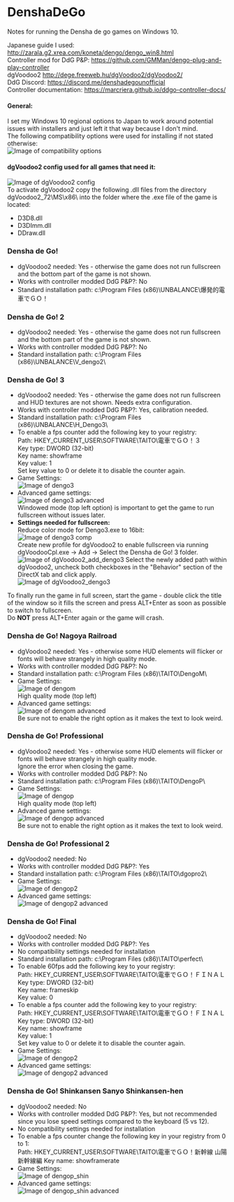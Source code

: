 # DenshaDeGo
Notes for running the Densha de go games on Windows 10.  

Japanese guide I used: http://zarala.g2.xrea.com/koneta/dengo/dengo_win8.html  
Controller mod for DdG P&P: https://github.com/GMMan/dengo-plug-and-play-controller  
dgVoodoo2 http://dege.freeweb.hu/dgVoodoo2/dgVoodoo2/  
DdG Discord: https://discord.me/denshadegounofficial  
Controller documentation: https://marcriera.github.io/ddgo-controller-docs/  
#### General:  
I set my Windows 10 regional options to Japan to work around potential issues with installers and just left it that way because I don't mind.  
The following compatibility options were used for installing if not stated otherwise:  
![Image of compatibility options](Pictures/w10_compatibility.PNG)  

#### dgVoodoo2 config used for all games that need it:
![Image of dgVoodoo2 config](Pictures/dgvoodo2.PNG)  
To activate dgVoodoo2 copy the following .dll files from the directory dgVoodoo2_72\MS\x86\ into the folder where the .exe file of the game is located:  
* D3D8.dll
* D3DImm.dll
* DDraw.dll

###  __Densha de Go!__
* dgVoodoo2 needed: Yes - otherwise the game does not run fullscreen and the bottom part of the game is not shown.
* Works with controller modded DdG P&P?: No
* Standard installation path: c:\Program Files (x86)\UNBALANCE\爆発的電車でＧＯ！


###  __Densha de Go! 2__
* dgVoodoo2 needed: Yes - otherwise the game does not run fullscreen and the bottom part of the game is not shown.
* Works with controller modded DdG P&P?: No
* Standard installation path: c:\Program Files (x86)\UNBALANCE\V_dengo2\


###  __Densha de Go! 3__
* dgVoodoo2 needed: Yes - otherwise the game does not run fullscreen and HUD textures are not shown. Needs extra configuration.
* Works with controller modded DdG P&P?: Yes, calibration needed.
* Standard installation path: c:\Program Files (x86)\UNBALANCE\H_Dengo3\  
* To enable a fps counter add the following key to your registry:  
Path: HKEY_CURRENT_USER\SOFTWARE\TAITO\電車でＧＯ！３  
Key type: DWORD (32-bit)  
Key name: showframe  
Key value: 1  
Set key value to 0 or delete it to disable the counter again.  
* Game Settings:  
![Image of dengo3](Pictures/dengo3_settings.PNG)  
* Advanced game settings:  
![Image of dengo3 advanced](Pictures/dengo3_adv_settings.PNG)  
Windowed mode (top left option) is important to get the game to run fullscreen without issues later.
* __Settings needed for fullscreen:__  
Reduce color mode for Dengo3.exe to 16bit:  
![Image of dengo3 comp](Pictures/dengo3_comp_settings.PNG)  
Create new profile for dgVoodoo2 to enable fullscreen via running dgVoodooCpl.exe -> Add -> Select the Densha de Go! 3 folder.  
![Image of dgVoodoo2_add_dengo3](Pictures/dgvoodoo2_add_dengo3.PNG)
Select the newly added path within dgVoodoo2, uncheck both checkboxes in the "Behavior" section of the DirectX tab and click apply.  
![Image of dgVoodoo2_dengo3](Pictures/dgvoodoo2_dengo3.PNG)  

To finally run the game in full screen, start the game - double click the title of the window so it fills the screen and press ALT+Enter as soon as possible to switch to fullscreen.  
Do __NOT__ press ALT+Enter again or the game will crash.  


### __Densha de Go! Nagoya Railroad__
* dgVoodoo2 needed: Yes - otherwise some HUD elements will flicker or fonts will behave strangely in high quality mode.  
* Works with controller modded DdG P&P?: No
* Standard installation path: c:\Program Files (x86)\TAITO\DengoM\
* Game Settings:  
![Image of dengom](Pictures/dengom_settings.PNG)  
High quality mode (top left) 
* Advanced game settings:  
![Image of dengom advanced](Pictures/dengom_adv_settings.PNG)  
Be sure not to enable the right option as it makes the text to look weird.  


### __Densha de Go! Professional__
* dgVoodoo2 needed: Yes - otherwise some HUD elements will flicker or fonts will behave strangely in high quality mode.  
Ignore the error when closing the game.
* Works with controller modded DdG P&P?: No
* Standard installation path: c:\Program Files (x86)\TAITO\DengoP\
* Game Settings:  
![Image of dengop](Pictures/dengop_settings.PNG)   
High quality mode (top left)  
* Advanced game settings:  
![Image of dengop advanced](Pictures/dengop_adv_settings.PNG)  
Be sure not to enable the right option as it makes the text to look weird.  


### __Densha de Go! Professional 2__
* dgVoodoo2 needed: No
* Works with controller modded DdG P&P?: Yes
* Standard installation path: c:\Program Files (x86)\TAITO\dgopro2\
* Game Settings:  
![Image of dengop2](Pictures/dengop2_settings.PNG)  
* Advanced game settings:  
![Image of dengop2 advanced](Pictures/dengop2_adv_settings.PNG)  


### __Densha de Go! Final__
* dgVoodoo2 needed: No
* Works with controller modded DdG P&P?: Yes
* No compatibility settings needed for installation
* Standard installation path: c:\Program Files (x86)\TAITO\perfect\
* To enable 60fps add the following key to your registry:  
Path: HKEY_CURRENT_USER\SOFTWARE\TAITO\電車でＧＯ！ＦＩＮＡＬ  
Key type: DWORD (32-bit)  
Key name: frameskip  
Key value: 0  
* To enable a fps counter add the following key to your registry:  
Path: HKEY_CURRENT_USER\SOFTWARE\TAITO\電車でＧＯ！ＦＩＮＡＬ  
Key type: DWORD (32-bit)  
Key name: showframe  
Key value: 1  
Set key value to 0 or delete it to disable the counter again.  
* Game Settings:  
![Image of dengop2](Pictures/dengofinal_settings.PNG)  
* Advanced game settings:  
![Image of dengop2 advanced](Pictures/dengofinal_adv_settings.PNG)  


### __Densha de Go! Shinkansen Sanyo Shinkansen-hen__  
* dgVoodoo2 needed: No
* Works with controller modded DdG P&P?: Yes, but not recommended since you lose speed settings compared to the keyboard (5 vs 12).
* No compatibility settings needed for installation
* To enable a fps counter change the following key in your registry from 0 to 1:  
Path: HKEY_CURRENT_USER\SOFTWARE\TAITO\電車でＧＯ！新幹線 山陽新幹線編
Key name: showframerate  
* Game Settings:  
![Image of dengop_shin](Pictures/dengo_shin_settings.PNG)  
* Advanced game settings:  
![Image of dengop_shin advanced](Pictures/dengo_shin_adv_settings.PNG)  


